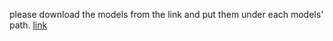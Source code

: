 please download the models from the link and put them under each models' path. [link](https://liveutk-my.sharepoint.com/:f:/g/personal/fji1_vols_utk_edu/EiDwgElIisBAjA7H5LUnAL0BZQFdvtbTjXR_c03MWsKkgw?e=6CC3dm)